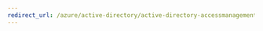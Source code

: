 ```yaml
---
redirect_url: /azure/active-directory/active-directory-accessmanagement-managing-group-owners
---
```

